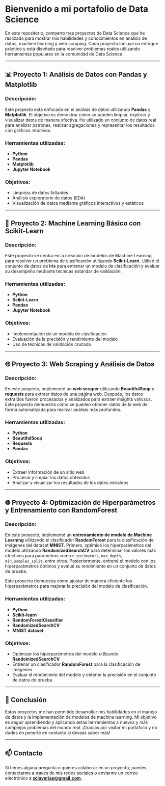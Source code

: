 # Bienvenido a mi portafolio de Data Science

En este repositorio, comparto tres proyectos de Data Science que he realizado para mostrar mis habilidades y conocimientos en análisis de datos, machine learning y web scraping. Cada proyecto incluye un enfoque práctico y está diseñado para resolver problemas reales utilizando herramientas populares en la comunidad de Data Science.

---

## 📊 Proyecto 1: Análisis de Datos con Pandas y Matplotlib

### Descripción:

Este proyecto está enfocado en el análisis de datos utilizando **Pandas** y **Matplotlib**. El objetivo es demostrar cómo se pueden limpiar, explorar y visualizar datos de manera efectiva. He utilizado un conjunto de datos real para analizar patrones, realizar agregaciones y representar los resultados con gráficos intuitivos.

### Herramientas utilizadas:

- **Python**
- **Pandas**
- **Matplotlib**
- **Jupyter Notebook**

### Objetivos:

- Limpieza de datos faltantes
- Análisis exploratorio de datos (EDA)
- Visualización de datos mediante gráficos interactivos y estáticos

---

## 🤖 Proyecto 2: Machine Learning Básico con Scikit-Learn

### Descripción:

Este proyecto se centra en la creación de modelos de Machine Learning para resolver un problema de clasificación utilizando **Scikit-Learn**. Utilicé el conjunto de datos de **Iris** para entrenar un modelo de clasificación y evaluar su desempeño mediante técnicas estándar de validación.

### Herramientas utilizadas:

- **Python**
- **Scikit-Learn**
- **Pandas**
- **Jupyter Notebook**

### Objetivos:

- Implementación de un modelo de clasificación
- Evaluación de la precisión y rendimiento del modelo
- Uso de técnicas de validación cruzada

---

## 🌐 Proyecto 3: Web Scraping y Análisis de Datos

### Descripción:

En este proyecto, implementé un **web scraper** utilizando **BeautifulSoup** y **requests** para extraer datos de una página web. Después, los datos extraídos fueron procesados y analizados para extraer insights valiosos. Este proyecto demuestra cómo se pueden obtener datos de la web de forma automatizada para realizar análisis más profundos.

### Herramientas utilizadas:

- **Python**
- **BeautifulSoup**
- **Requests**
- **Pandas**

### Objetivos:

- Extraer información de un sitio web
- Procesar y limpiar los datos obtenidos
- Analizar y visualizar los resultados de los datos extraídos

---

## 🌐 Proyecto 4: Optimización de Hiperparámetros y Entrenamiento con RandomForest

### Descripción:

En este proyecto, implementé un **entrenamiento de modelo de Machine Learning** utilizando el clasificador **RandomForest** para la clasificación de imágenes del dataset **MNIST**. Primero, optimicé los hiperparámetros del modelo utilizando **RandomizedSearchCV** para determinar los valores más efectivos para parámetros como `n_estimators`, `max_depth`, `min_samples_split`, entre otros. Posteriormente, entrené el modelo con los hiperparámetros óptimos y evalué su rendimiento en un conjunto de datos de prueba.

Este proyecto demuestra cómo ajustar de manera eficiente los hiperparámetros para mejorar la precisión del modelo de clasificación.

### Herramientas utilizadas:

- **Python**
- **Scikit-learn**
- **RandomForestClassifier**
- **RandomizedSearchCV**
- **MNIST dataset**

### Objetivos:

- Optimizar los hiperparámetros del modelo utilizando **RandomizedSearchCV**
- Entrenar un clasificador **RandomForest** para la clasificación de imágenes
- Evaluar el rendimiento del modelo y obtener la precisión en el conjunto de datos de prueba

---

## 🚀 Conclusión

Estos proyectos me han permitido desarrollar mis habilidades en el manejo de datos y la implementación de modelos de machine learning. Mi objetivo es seguir aprendiendo y aplicando estas herramientas a nuevos y más complejos problemas del mundo real. ¡Gracias por visitar mi portafolio y no dudes en ponerte en contacto si deseas saber más!

---

## 📫 Contacto

Si tienes alguna pregunta o quieres colaborar en un proyecto, puedes contactarme a través de mis redes sociales o enviarme un correo electrónico a **sclaveriap@gmail.com**.
